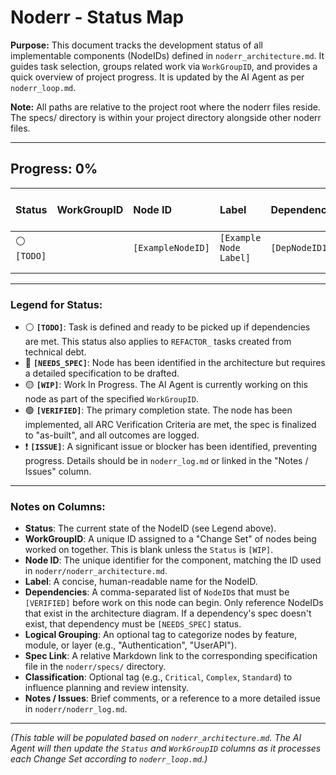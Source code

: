 # Noderr - Status Map

**Purpose:** This document tracks the development status of all implementable components (NodeIDs) defined in `noderr_architecture.md`. It guides task selection, groups related work via `WorkGroupID`, and provides a quick overview of project progress. It is updated by the AI Agent as per `noderr_loop.md`.

**Note:** All paths are relative to the project root where the noderr files reside. The specs/ directory is within your project directory alongside other noderr files.

---
**Progress: 0%**
---

| Status | WorkGroupID | Node ID | Label | Dependencies | Logical Grouping | Spec Link | Classification | Notes / Issues |
| :--- | :--- | :--- | :--- | :--- | :--- | :--- | :--- | :--- |
| ⚪️ `[TODO]` | | `[ExampleNodeID]` | `[Example Node Label]` | `[DepNodeID1]` | `[Example Group]` | `[Spec](noderr/specs/ExampleNodeID.md)` | `[Standard]` | |
| | | | | | | | | |
| | | | | | | | | |

---
### Legend for Status:

*   ⚪️ **`[TODO]`**: Task is defined and ready to be picked up if dependencies are met. This status also applies to `REFACTOR_` tasks created from technical debt.
*   📝 **`[NEEDS_SPEC]`**: Node has been identified in the architecture but requires a detailed specification to be drafted.
*   🟡 **`[WIP]`**: Work In Progress. The AI Agent is currently working on this node as part of the specified `WorkGroupID`.
*   🟢 **`[VERIFIED]`**: The primary completion state. The node has been implemented, all ARC Verification Criteria are met, the spec is finalized to "as-built", and all outcomes are logged.
*   ❗ **`[ISSUE]`**: A significant issue or blocker has been identified, preventing progress. Details should be in `noderr_log.md` or linked in the "Notes / Issues" column.

---
### Notes on Columns:

*   **Status**: The current state of the NodeID (see Legend above).
*   **WorkGroupID**: A unique ID assigned to a "Change Set" of nodes being worked on together. This is blank unless the `Status` is `[WIP]`.
*   **Node ID**: The unique identifier for the component, matching the ID used in `noderr/noderr_architecture.md`.
*   **Label**: A concise, human-readable name for the NodeID.
*   **Dependencies**: A comma-separated list of `NodeID`s that must be `[VERIFIED]` before work on this node can begin. Only reference NodeIDs that exist in the architecture diagram. If a dependency's spec doesn't exist, that dependency must be `[NEEDS_SPEC]` status.
*   **Logical Grouping**: An optional tag to categorize nodes by feature, module, or layer (e.g., "Authentication", "UserAPI").
*   **Spec Link**: A relative Markdown link to the corresponding specification file in the `noderr/specs/` directory.
*   **Classification**: Optional tag (e.g., `Critical`, `Complex`, `Standard`) to influence planning and review intensity.
*   **Notes / Issues**: Brief comments, or a reference to a more detailed issue in `noderr/noderr_log.md`.

---
*(This table will be populated based on `noderr_architecture.md`. The AI Agent will then update the `Status` and `WorkGroupID` columns as it processes each Change Set according to `noderr_loop.md`.)*
